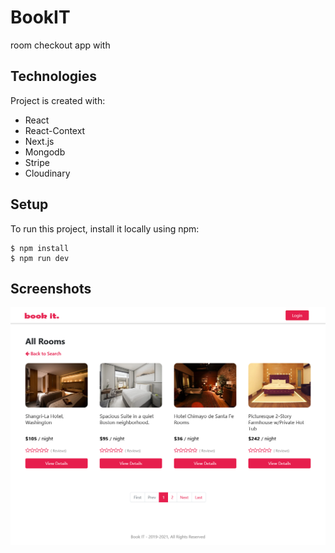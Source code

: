 # BookIT

room checkout app with

## Technologies

Project is created with:

- React
- React-Context
- Next.js
- Mongodb
- Stripe
- Cloudinary

## Setup

To run this project, install it locally using npm:

```
$ npm install
$ npm run dev
```

## Screenshots

![Example screenshot](./git-readme/Screenshot-2022-04-11-root.png)
